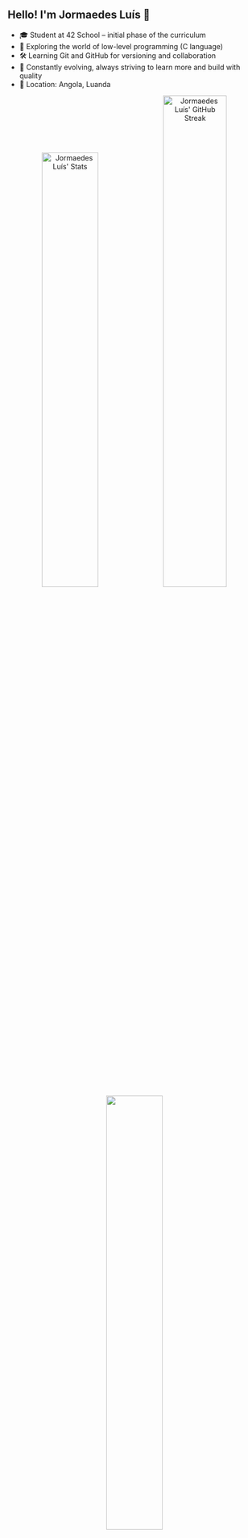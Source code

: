 ## Hello! I'm Jormaedes Luís 👋

- 🎓 Student at 42 School – initial phase of the curriculum
- 🚀 Exploring the world of low-level programming (C language)
- 🛠️ Learning Git and GitHub for versioning and collaboration
- 🌱 Constantly evolving, always striving to learn more and build with quality
- 📍 Location: Angola, Luanda

<div align="center">
  <div>
    <img alt="Jormaedes Luís' Stats" width="47%" src="https://github-readme-stats.vercel.app/api?username=jormaedes&show_icons=true&theme=github_dark&count_private=true&hide_border=true">
    <img alt="Jormaedes Luís' GitHub Streak" width="50%" src="https://github-readme-streak-stats.herokuapp.com/?user=jormaedes&theme=github_dark&hide_border=true">
</div>
  <br>
  <br>
<div>
  <a href="https://github.com/Jormaedes">
  <img width="47%" src="https://github-readme-stats.vercel.app/api/top-langs/?username=jormaedes&theme=github_dark&hide_progress=donut-vertical&hide_border=true"/><a/>
</div>
<div style="display: inline_block">
  <img align="left" alt="Jormaedes-Cpp" height="30" width="40" src="https://cdn.jsdelivr.net/gh/devicons/devicon/icons/cplusplus/cplusplus-original.svg" />
</div>
<br>
  
##

